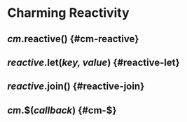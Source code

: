 # Charming Reactivity

## _cm_.**reactive()** {#cm-reactive}

## _reactive_.**let(_key, value_)** {#reactive-let}

## _reactive_.**join()** {#reactive-join}

## _cm_.**$(_callback_)** {#cm-$}
